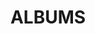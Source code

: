 ---
layout: album_gallery
resource: instagram
title: "ALBUMS"
description: "archive"
active: gallery
header-img: "img/gallery-bg.jpg"
images:

- image_path: /iamhaiiii/1/20240901_174400_457740975_1157583562002529_2940580151970933681_n.jpg
  gallery-folder: /gallery/iamhaiiii/1/
  gallery-name: 1
  gallery-date: March 2025
- image_path: /iamhaiiii/10/20240826_204749_457006125_898679418779190_2057290307486480075_n.jpg
  gallery-folder: /gallery/iamhaiiii/10/
  gallery-name: 10
  gallery-date: March 2025
- image_path: /iamhaiiii/11/20240307_182317_431929803_1114697439565278_4937813416403708879_n.jpg
  gallery-folder: /gallery/iamhaiiii/11/
  gallery-name: 11
  gallery-date: March 2025
- image_path: /iamhaiiii/2/20241008_211015_462328868_1309222023822901_8937526962231524560_n.jpg
  gallery-folder: /gallery/iamhaiiii/2/
  gallery-name: 2
  gallery-date: March 2025
- image_path: /iamhaiiii/3/20241110_173314_466101326_912386533815331_9065845396361709707_n.jpg
  gallery-folder: /gallery/iamhaiiii/3/
  gallery-name: 3
  gallery-date: March 2025
- image_path: /iamhaiiii/4/20241124_193312_468269393_2022161578287106_6515383249231310577_n.jpg
  gallery-folder: /gallery/iamhaiiii/4/
  gallery-name: 4
  gallery-date: March 2025
- image_path: /iamhaiiii/5/20250117_162733_473972578_18327727960089746_7253789422900205710_n.jpg
  gallery-folder: /gallery/iamhaiiii/5/
  gallery-name: 5
  gallery-date: March 2025
- image_path: /iamhaiiii/6/20250223_113954_481586586_18331922767089746_4731511791486733565_n.jpg
  gallery-folder: /gallery/iamhaiiii/6/
  gallery-name: 6
  gallery-date: March 2025
- image_path: /iamhaiiii/7/20230909_000456_375626188_1253333698718976_4576599420453285688_n.jpg
  gallery-folder: /gallery/iamhaiiii/7/
  gallery-name: 7
  gallery-date: March 2025
- image_path: /iamhaiiii/8/20241112_230015_466529104_1914541469024798_1985761627331549259_n.jpg
  gallery-folder: /gallery/iamhaiiii/8/
  gallery-name: 8
  gallery-date: March 2025
- image_path: /iamhaiiii/9/20240903_225830_458284351_1533318550650732_4305401084162888234_n.jpg
  gallery-folder: /gallery/iamhaiiii/9/
  gallery-name: 9
  gallery-date: March 2025
- image_path: /iamhaiiii/sm/20230918_080615_379095838_278746365104785_4658610280181836686_n.jpg
  gallery-folder: /gallery/iamhaiiii/sm/
  gallery-name: sm
  gallery-date: March 2025
---